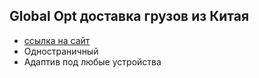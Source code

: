 ## Global Opt доставка грузов из Китая
- [ссылка на сайт](https://okazaki87.github.io/Dostavka-Gruza-Kitai/)
- Одностраничный
- Адаптив под любые устройства
